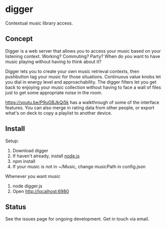 # digger
Contextual music library access.

## Concept

Digger is a web server that allows you to access your music based on your
listening context.  Working?  Commuting?  Party?  When do *you* want to have
music playing without having to think about it?

Digger lets you to create your own music retrieval contexts, then pushbutton
tag your music for those situations.  Continuous value knobs let you dial in
energy level and approachability.  The digger filters let you get back to
enjoying your music collection without having to face a wall of files just
to get some appropriate noise in the room.

https://youtu.be/P9uGBJkQj5k has a walkthrough of some of the interface
features.  You can also merge in rating data from other people, or export
what's on deck to copy a playlist to another device.


## Install

Setup:
1. Download digger
2. If haven't already, install [node.js](https://nodejs.org/en/download/)
3. npm install
4. If your music is not in ~/Music, change musicPath in config.json

Whenever you want music
1. node digger.js
2. Open [http://localhost:6980](http://localhost:6980)


## Status

See the issues page for ongoing development.  Get in touch via email.


